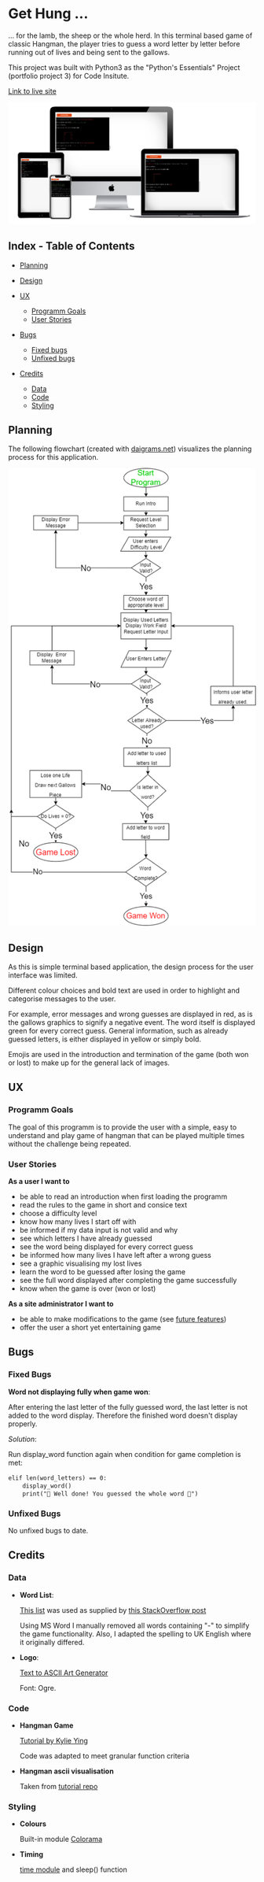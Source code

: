 # Get Hung ...

... for the lamb, the sheep or the whole herd.
In this terminal based game of classic Hangman, the player tries to guess a word letter by letter before running out of lives and being sent to the gallows.

This project was built with Python3 as the "Python's Essentials" Project (portfolio project 3) for Code Insitute. 

[Link to live site](https://get-hung.herokuapp.com/)

![Responsive mock-up](assets/images/mockup.JPG)


## Index - Table of Contents

- [Planning](#planning)

- [Design](#design)

- [UX](#ux)
    - [Programm Goals](#programm-goals)
    - [User Stories](#user-stories)

- [Bugs](#bugs)
    - [Fixed bugs](#fixed-bugs)
    - [Unfixed bugs](#unfixed-bugs)

- [Credits](#credits)
    - [Data](#data)
    - [Code](#code)
    - [Styling](#styling)


## Planning

The following flowchart (created with [daigrams.net](https://app.diagrams.net/)) visualizes the planning process for this application.

![Flowchart](assets/images/GetHungFlow1.1.png)


## Design

As this is simple terminal based application, the design process for the user interface was limited.

Different colour choices and bold text are used in order to highlight and categorise messages to the user.

For example, error messages and wrong guesses are displayed in red, as is the gallows graphics to signify a negative event.
The word itself is displayed green for every correct guess.
General information, such as already guessed letters, is either displayed in yellow or simply bold.

Emojis are used in the introduction and termination of the game (both won or lost) to make up for the general lack of images.


## UX

### Programm Goals

The goal of this programm is to provide the user with a simple, easy to understand and play game of hangman that can be played multiple times without the challenge being repeated.

### User Stories

**As a user I want to**

- be able to read an introduction when first loading the programm
- read the rules to the game in short and consice text
- choose a difficulty level
- know how many lives I start off with
- be informed if my data input is not valid and why
- see which letters I have already guessed
- see the word being displayed for every correct guess
- be informed how many lives I have left after a wrong guess
- see a graphic visualising my lost lives
- learn the word to be guessed after losing the game
- see the full word displayed after completing the game successfully
- know when the game is over (won or lost)

**As a site administrator I want to**

- be able to make modifications to the game (see [future features](#possible-future-features))
- offer the user a short yet entertaining game


## Bugs

### Fixed Bugs

**Word not displaying fully when game won**:

After entering the last letter of the fully guessed word, the last letter is not added to the word display. Therefore the finished word doesn't display properly.

*Solution*:

Run display_word function again when condition for game completion is met:
```
elif len(word_letters) == 0:
    display_word()
    print("🎉 Well done! You guessed the whole word 🎉")
```

### Unfixed Bugs

No unfixed bugs to date.

## Credits

### Data

- **Word List**: 

    [This list](https://www.randomlists.com/data/words.json) was used as supplied by [this StackOverflow post](https://stackoverflow.com/questions/594273/how-to-pick-a-random-english-word-from-a-list)

    Using MS Word I manually removed all words containing "-" to simplify the game functionality. Also, I adapted the spelling to UK English where it originally differed. 

- **Logo**:

    [Text to ASCII Art Generator](https://patorjk.com/software/taag/#p=display&f=Graffiti&t=Type%20Something%20)

    Font: Ogre.


### Code

- **Hangman Game**

    [Tutorial by Kylie Ying](https://www.youtube.com/watch?v=8ext9G7xspg&t=1465s)

    Code was adapted to meet granular function criteria

- **Hangman ascii visualisation**

    Taken from [tutorial repo](https://github.com/kying18/hangman/blob/master/hangman_visual.py)


### Styling

- **Colours**

    Built-in module [Colorama](https://github.com/techwithtim/ColoredTextInPython/blob/main/main.py)

- **Timing**

    [time module](https://www.freecodecamp.org/news/the-python-sleep-function-how-to-make-python-wait-a-few-seconds-before-continuing-with-example-commands/#:~:text=Make%20your%20time%20delay%20specific,after%20a%20slight%20delay.%22) and sleep() function